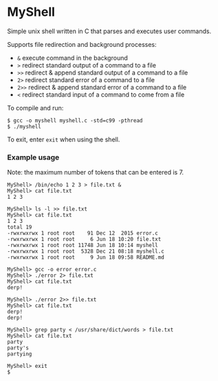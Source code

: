 # MyShell

Simple unix shell written in C that parses and executes user commands.

Supports file redirection and background processes:

* `&` execute command in the background
* `>` redirect standard output of a command to a file
* `>>` redirect & append standard output of a command to a file
* `2>` redirect standard error of a command to a file
* `2>>` redirect & append standard error of a command to a file
* `<` redirect standard input of a command to come from a file

To compile and run:

```
$ gcc -o myshell myshell.c -std=c99 -pthread
$ ./myshell
```

To exit, enter `exit` when using the shell.

### Example usage

Note: the maximum number of tokens that can be entered is 7.

```
MyShell> /bin/echo 1 2 3 > file.txt &
MyShell> cat file.txt
1 2 3
```
```
MyShell> ls -l >> file.txt
MyShell> cat file.txt
1 2 3
total 19
-rwxrwxrwx 1 root root    91 Dec 12  2015 error.c
-rwxrwxrwx 1 root root     6 Jun 18 10:20 file.txt
-rwxrwxrwx 1 root root 11748 Jun 18 10:14 myshell
-rwxrwxrwx 1 root root  5328 Dec 21 08:18 myshell.c
-rwxrwxrwx 1 root root     9 Jun 18 09:58 README.md
```
```
MyShell> gcc -o error error.c
MyShell> ./error 2> file.txt 
MyShell> cat file.txt
derp!
```
```
MyShell> ./error 2>> file.txt
MyShell> cat file.txt
derp!
derp!
```
```
MyShell> grep party < /usr/share/dict/words > file.txt
MyShell> cat file.txt
party
party's
partying
```
```
MyShell> exit
$ 
```
